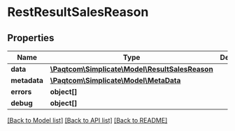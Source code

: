 # RestResultSalesReason

## Properties

 Name         | Type                                                                | Description | Notes      
--------------|---------------------------------------------------------------------|-------------|------------
 **data**     | [**\Paqtcom\Simplicate\Model\ResultSalesReason**](ResultSalesReason.md) |             | [optional] 
 **metadata** | [**\Paqtcom\Simplicate\Model\MetaData**](MetaData.md)                   |             | [optional] 
 **errors**   | **object[]**                                                        |             | [optional] 
 **debug**    | **object[]**                                                        |             | [optional] 

[[Back to Model list]](../README.md#documentation-for-models) [[Back to API list]](../README.md#documentation-for-api-endpoints) [[Back to README]](../README.md)


